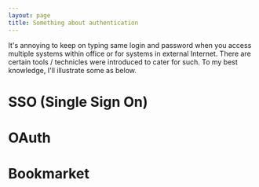 ```yaml
---
layout: page
title: Something about authentication
---
```

It's annoying to keep on typing same login and password when you access multiple systems within office or for systems in external Internet. There are certain tools / technicles were introduced to cater for such. To my best knowledge, I'll illustrate some as below.

# SSO (Single Sign On)

# OAuth

# Bookmarket
